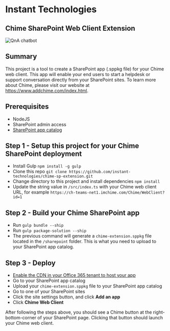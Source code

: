 # Instant Technologies

## Chime SharePoint Web Client Extension

![QnA chatbot](./assets/chime-sharepoint.PNG)

## Summary
This project is a tool to create a SharePoint app (.sppkg file) for your Chime web client. This app will enable your end users to start a helpdesk or support conversation directly from your SharePoint sites. To learn more about Chime, please visit our website at https://www.addchime.com/index.html.

## Prerequisites
- NodeJS
- SharePoint admin access
- [SharePoint app catalog](https://docs.microsoft.com/en-us/sharepoint/use-app-catalog)

## Step 1 - Setup this project for your Chime SharePoint deployment
- Install Gulp `npm install -g gulp`
- Clone this repo `git clone https://github.com/instant-technologies/chime-sp-extension.git`
- Change directory to this project and install dependencies `npm install`
- Update the string value in `/src/index.ts` with your Chime web client URL, for example `https://ch-teams-net1.imchime.com/Chime/WebClient?id=1`

## Step 2 - Build your Chime SharePoint app
- Run `gulp bundle --ship`
- Run `gulp package-solution --ship`
- The previous command will generate a `chime-extension.sppkg` file located in the `/sharepoint` folder. This is what you need to upload to your SharePoint app catalog.


## Step 3 - Deploy
- [Enable the CDN in your Office 365 tenant to host your app](https://docs.microsoft.com/en-us/sharepoint/dev/spfx/extensions/get-started/hosting-extension-from-office365-cdn)
- Go to your SharePoint app catalog
- Upload your `chime-extension.sppkg` file to your SharePoint app catalog
- Go to one of your SharePoint sites
- Click the site settings button, and click __Add an app__
- Click __Chime Web Client__

After following the steps above, you should see a Chime button at the right-bottom-corner of your SharePoint page. Clicking that button should launch your Chime web client.
